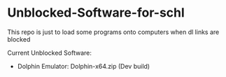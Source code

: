 # Unblocked-Software-for-schl
This repo is just to load some programs onto computers when dl links are blocked

Current Unblocked Software:

- Dolphin Emulator: Dolphin-x64.zip (Dev build)
